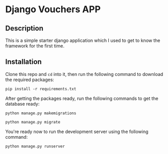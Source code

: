 # Django Vouchers APP

## Description
This is a simple starter django application which I used to get to know the framework for the first time.

## Installation
Clone this repo and `cd` into it, then run the following command to download the required packages:

  ```pip install -r requirements.txt```

After getting the packages ready, run the following commands to get the database ready:

```python manage.py makemigrations```

```python manage.py migrate```

You're ready now to run the development server using the following command:

```python manage.py runserver```

